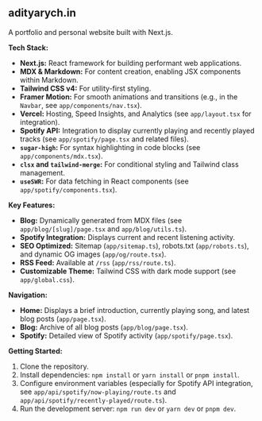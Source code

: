 ## adityarych.in

A portfolio and personal website built with Next.js.

**Tech Stack:**

- **Next.js:** React framework for building performant web applications.
- **MDX & Markdown:** For content creation, enabling JSX components within Markdown.
- **Tailwind CSS v4:** For utility-first styling.
- **Framer Motion:** For smooth animations and transitions (e.g., in the `Navbar`, see `app/components/nav.tsx`).
- **Vercel:** Hosting, Speed Insights, and Analytics (see `app/layout.tsx` for integration).
- **Spotify API:** Integration to display currently playing and recently played tracks (see `app/spotify/page.tsx` and related files).
- **`sugar-high`:** For syntax highlighting in code blocks (see `app/components/mdx.tsx`).
- **`clsx` and `tailwind-merge`:** For conditional styling and Tailwind class management.
- **`useSWR`:** For data fetching in React components (see `app/spotify/components.tsx`).

**Key Features:**

- **Blog:** Dynamically generated from MDX files (see `app/blog/[slug]/page.tsx` and `app/blog/utils.ts`).
- **Spotify Integration:** Displays current and recent listening activity.
- **SEO Optimized:** Sitemap (`app/sitemap.ts`), robots.txt (`app/robots.ts`), and dynamic OG images (`app/og/route.tsx`).
- **RSS Feed:** Available at `/rss` (`app/rss/route.ts`).
- **Customizable Theme:** Tailwind CSS with dark mode support (see `app/global.css`).

**Navigation:**

- **Home:** Displays a brief introduction, currently playing song, and latest blog posts (`app/page.tsx`).
- **Blog:** Archive of all blog posts (`app/blog/page.tsx`).
- **Spotify:** Detailed view of Spotify activity (`app/spotify/page.tsx`).

**Getting Started:**

1.  Clone the repository.
2.  Install dependencies: `npm install` or `yarn install` or `pnpm install`.
3.  Configure environment variables (especially for Spotify API integration, see `app/api/spotify/now-playing/route.ts` and `app/api/spotify/recently-played/route.ts`).
4.  Run the development server: `npm run dev` or `yarn dev` or `pnpm dev`.
